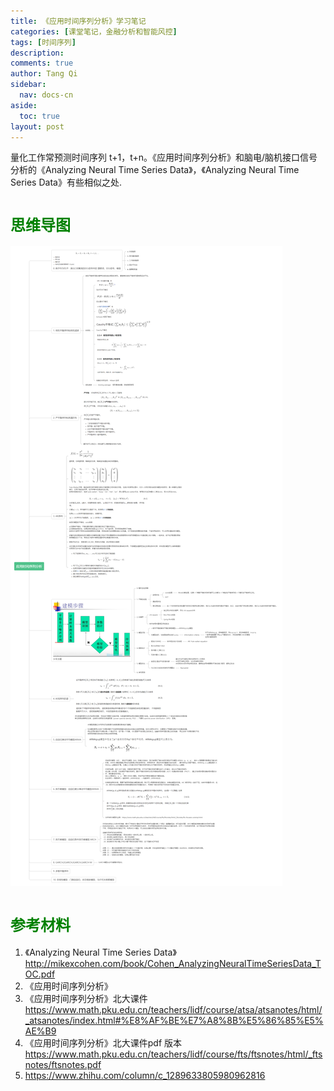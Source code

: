 ```yaml
---
title: 《应用时间序列分析》学习笔记
categories: [课堂笔记，金融分析和智能风控]
tags: [时间序列]
description: 
comments: true
author: Tang Qi
sidebar:
  nav: docs-cn
aside:
  toc: true
layout: post
---
```


量化工作常预测时间序列 t+1，t+n。《应用时间序列分析》和脑电/脑机接口信号分析的《Analyzing Neural Time Series Data》，《Analyzing Neural Time Series Data》有些相似之处.

<!--more-->

# <font face="黑体" color=green size=5>思维导图</font>

![时间序列分析](https://github.com/iqgnat/iqgnat.github.io/raw/master/assets/images/2020-12-31-Notes_on_Applied_time_series_analysis/应用时间序列分析.png)

# <font face="黑体" color=green size=5>参考材料</font>

  1. 《Analyzing Neural Time Series Data》 http://mikexcohen.com/book/Cohen_AnalyzingNeuralTimeSeriesData_TOC.pdf
  2. 《应用时间序列分析》
  3. 《应用时间序列分析》北大课件 https://www.math.pku.edu.cn/teachers/lidf/course/atsa/atsanotes/html/_atsanotes/index.html#%E8%AF%BE%E7%A8%8B%E5%86%85%E5%AE%B9
  4. 《应用时间序列分析》北大课件pdf 版本 https://www.math.pku.edu.cn/teachers/lidf/course/fts/ftsnotes/html/_ftsnotes/ftsnotes.pdf
  5. https://www.zhihu.com/column/c_1289633805980962816

